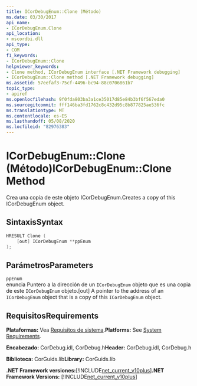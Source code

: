 ```yaml
---
title: ICorDebugEnum::Clone (Método)
ms.date: 03/30/2017
api_name:
- ICorDebugEnum.Clone
api_location:
- mscordbi.dll
api_type:
- COM
f1_keywords:
- ICorDebugEnum::Clone
helpviewer_keywords:
- Clone method, ICorDebugEnum interface [.NET Framework debugging]
- ICorDebugEnum::Clone method [.NET Framework debugging]
ms.assetid: 57eefaf3-75cf-4496-bc94-88c0706861b7
topic_type:
- apiref
ms.openlocfilehash: 9f0fda803ba3a1ce35017d85e84b3bf6f567eda0
ms.sourcegitcommit: fff146ba3fd1762c8c432d95c8b877825ae536fc
ms.translationtype: MT
ms.contentlocale: es-ES
ms.lasthandoff: 05/08/2020
ms.locfileid: "82976383"
---
```

# <a name="icordebugenumclone-method"></a><span data-ttu-id="fdccf-102">ICorDebugEnum::Clone (Método)</span><span class="sxs-lookup"><span data-stu-id="fdccf-102">ICorDebugEnum::Clone Method</span></span>
<span data-ttu-id="fdccf-103">Crea una copia de este objeto ICorDebugEnum.</span><span class="sxs-lookup"><span data-stu-id="fdccf-103">Creates a copy of this ICorDebugEnum object.</span></span>  
  
## <a name="syntax"></a><span data-ttu-id="fdccf-104">Sintaxis</span><span class="sxs-lookup"><span data-stu-id="fdccf-104">Syntax</span></span>  
  
```cpp  
HRESULT Clone (  
    [out] ICorDebugEnum **ppEnum  
);  
```  
  
## <a name="parameters"></a><span data-ttu-id="fdccf-105">Parámetros</span><span class="sxs-lookup"><span data-stu-id="fdccf-105">Parameters</span></span>  
 `ppEnum`  
 <span data-ttu-id="fdccf-106">enuncia Puntero a la dirección de un `ICorDebugEnum` objeto que es una copia de este `ICorDebugEnum` objeto.</span><span class="sxs-lookup"><span data-stu-id="fdccf-106">[out] A pointer to the address of an `ICorDebugEnum` object that is a copy of this `ICorDebugEnum` object.</span></span>  
  
## <a name="requirements"></a><span data-ttu-id="fdccf-107">Requisitos</span><span class="sxs-lookup"><span data-stu-id="fdccf-107">Requirements</span></span>  
 <span data-ttu-id="fdccf-108">**Plataformas:** Vea [Requisitos de sistema](../../get-started/system-requirements.md).</span><span class="sxs-lookup"><span data-stu-id="fdccf-108">**Platforms:** See [System Requirements](../../get-started/system-requirements.md).</span></span>  
  
 <span data-ttu-id="fdccf-109">**Encabezado:** CorDebug.idl, CorDebug.h</span><span class="sxs-lookup"><span data-stu-id="fdccf-109">**Header:** CorDebug.idl, CorDebug.h</span></span>  
  
 <span data-ttu-id="fdccf-110">**Biblioteca:** CorGuids.lib</span><span class="sxs-lookup"><span data-stu-id="fdccf-110">**Library:** CorGuids.lib</span></span>  
  
 <span data-ttu-id="fdccf-111">**.NET Framework versiones:**[!INCLUDE[net_current_v10plus](../../../../includes/net-current-v10plus-md.md)]</span><span class="sxs-lookup"><span data-stu-id="fdccf-111">**.NET Framework Versions:** [!INCLUDE[net_current_v10plus](../../../../includes/net-current-v10plus-md.md)]</span></span>
